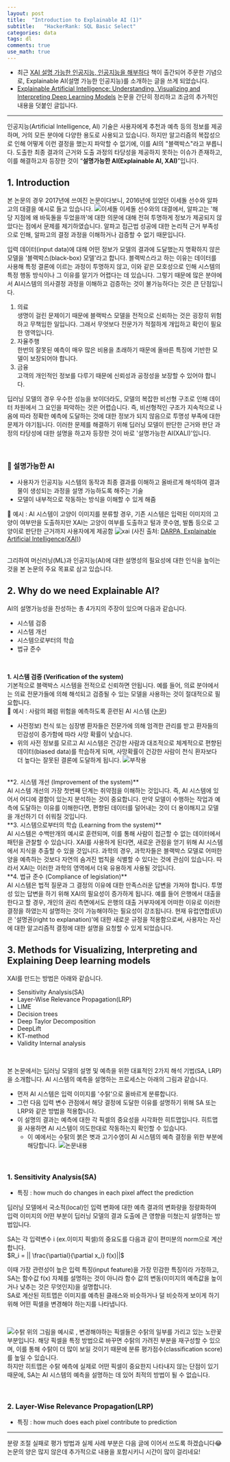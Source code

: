 ```yaml
---
layout: post
title:  "Introduction to Explainable AI (1)"
subtitle:   "HackerRank: SQL Basic Select"
categories: data
tags: dl
comments: true
use_math: true
---
```


* 최근 [XAI 설명 가능한 인공지능, 인공지능을 해부하다](https://wikibook.co.kr/xai/) 책이 출간되어 주문한 기념으로, Explainable AI(설명 가능한 인공지능)를 소개하는 글을 쓰게 되었습니다.
* [Explainable Artificial Intelligence: Understanding, Visualizing and Interpreting Deep Learning Models](https://arxiv.org/abs/1708.08296) 논문을 간단히 정리하고 조금의 추가적인 내용을 덧붙인 글입니다.

-------

인공지능(Artificial Intelligence, AI) 기술은 사용자에게 추천과 예측 등의 정보를 제공하며, 거의 모든 분야에 다양한 용도로 사용되고 있습니다. 하지만 알고리즘의 복잡성으로 인해 어떻게 이런 결정을 했는지 파악할 수 없기에, 이를 AI의 "블랙박스"라고 부릅니다. 도출한 최종 결과의 근거와 도출 과정의 타당성을 제공하지 못하는 이슈가 존재하고, 이를 해결하고자 등장한 것이 “**설명가능한 AI(Explainable AI, XAI)**”입니다. <br>

## 1. Introduction
본 논문의 경우 2017년에 쓰여진 논문이다보니, 2016년에 있었던 이세돌 선수와 알파고의 대결을 예시로 들고 있습니다.
![이세돌](https://user-images.githubusercontent.com/54492747/77823456-aba74a80-713e-11ea-9f34-af3fc40e4c3a.jpg)
이세돌 선수와의 대결에서, 알파고는 '해당 지점에 왜 바둑돌을 두었을까'에 대한 의문에 대해 전혀 투명하게 정보가 제공되지 않았다는 점에서 문제를 제기하였습니다. 알파고 접근법 성공에 대한 논리적 근거 부족성으로 인해, 알파고의 결정 과정을 이해하거나 검증할 수 없기 때문입니다.

입력 데이터(input data)에 대해 어떤 정보가 모델의 결과에 도달했는지 명확하지 않은 모델을 '블랙박스(black-box) 모델'라고 합니다. 블랙박스라고 하는 이유는 데이터를 사용해 특정 결론에 이르는 과정이 투명하지 않고, 이와 같은 모호성으로 인해 시스템의 특정 행동 방식이나 그 이유를 알기가 어렵다는 데 있습니다. 그렇기 때문에 많은 분야에서 AI시스템의 의사결정 과정을 이해하고 검증하는 것이 불가능하다는 것은 큰 단점입니다.
1. 의료 <br>
생명이 걸린 문제이기 때문에  블랙박스 모델을 전적으로 신뢰하는 것은 굉장히 위험하고 무책임한 일입니다. 그래서 무엇보다 전문가가 적절하게 개입하고 확인이 필요한 영역입니다.
2. 자율주행 <br>
한번의 잘못된 예측이 매우 많은 비용을 초래하기 때문에 올바른 특징에 기반한 모델이 보장되어야 합니다.
3. 금융 <br>
고객의 개인적인 정보를 다루기 때문에 신뢰성과 공정성을 보장할 수 있어야 합니다. <br>

딥러닝 모델의 경우 우수한 성능을 보이더라도, 모델의 복잡한 비선형 구조로 인해 데이터 차원에서 그 요인을 파악하는 것은 어렵습니다. 즉, 비선형적인 구조가 지속적으로 나옴에 따라 정확한 예측에 도달하는 것에 대한 정보가 되지 않음으로 투명성 부족에 대한 문제가 야기됩니다. 이러한 문제를 해결하기 위해 딥러닝 모델이 판단한 근거와 판단 과정의 타당성에 대한 설명을 하고자 등장한 것이 바로 '설명가능한 AI(XALI)'입니다.

<br> 

### 🔮 설명가능한 AI
* 사용자가 인공지능 시스템의 동작과 최종 결과를 이해하고 올바르게 해석하여 결과물이 생성되는 과정을 설명 가능하도록 해주는 기술
* 모델이 내부적으로 작동하는 방식을 이해할 수 있게 해줌

🌱 예시 : AI 시스템이 고양이 이미지를 분류할 경우, 기존 시스템은 입력된 이미지의 고양이 여부만을 도출하지만 XAI는 고양이 여부를 도출하고 털과 콧수염, 발톱 등으로 고양이로 판단한 근거까지 사용자에게 제공함
![xai](https://user-images.githubusercontent.com/54492747/77825570-72c2a200-714d-11ea-9cb7-653a69acf785.PNG)
(사진 출처: [DARPA, Explainable Artificial Intelligence(XAI)](https://www.darpa.mil/attachments/DARPA-BAA-16-53.pdf))  

<br>
그리하여 머신러닝(ML)과 인공지능(AI)에 대한 설명성의 필요성에 대한 인식을 높이는 것을 본 논문의 주요 목표로 삼고 있습니다. 
 
<br>
 
## 2. Why do we need Explainable AI?

AI의 설명가능성을 찬성하는 총 4가지의 주장이 있으며 다음과 같습니다.
* 시스템 검증
* 시스템 개선
* 시스템으로부터의 학습
* 법규 준수

<br>

**1. 시스템 검증 (Verification of the system)** <br>
기본적으로 블랙박스 시스템을 전적으로 신뢰하면 안됩니다. 예를 들어, 의료 분야에서는 의료 전문가들에 의해 해석되고 검증될 수 있는 모델을 사용하는 것이 절대적으로 필요합니다. <br>
🌱 예시 : 사람의 폐렴 위험을 예측하도록 훈련된 AI 시스템 ([논문](https://www.aminer.cn/pub/5736973b6e3b12023e62b254/intelligible-models-for-healthcare-predicting-pneumonia-risk-and-hospital-day-readmission))
* 사전정보) 천식 또는 심장병 환자들은 전문가에 의해 엄격한 관리를 받고 환자들의 민감성이 증가함에 따라 사망 확률이 낮습니다.
* 위의 사전 정보를 모르고 AI 시스템은 건강한 사람과 대조적으로 체계적으로 편향된 데이터(biased data)를 학습하게 되며, 사망확률이 건강한 사람이 천식 환자보다 더 높다는 잘못된 결론에 도달하게 됩니다.
![부작용](https://user-images.githubusercontent.com/54492747/77824131-98e34480-7143-11ea-8a38-3df91342c838.PNG)

<br>
**2. 시스템 개선 (Improvement of the system)** <br>
AI 시스템 개선의 가장 첫번째 단계는 취약점을 이해하는 것입니다. 즉, AI 시스템에 있어서 어디에 결함이 있는지 분석하는 것이 중요합니다. 만약 모델이 수행하는 작업과 예측에 도달하는 이유를 이해한다면, 편향된 데이터를 덜어내는 것이 더 용이해지고 모델을 개선하기 더 쉬워질 것입니다.

<br>
**3. 시스템으로부터의 학습 (Learning from the system)** <br>
AI 시스템은 수백만개의 예시로 훈련되며, 이를 통해 사람이 접근할 수 없는 데이터에서 패턴을 관찰할 수 있습니다. XAI를 사용하게 된다면, 새로운 관점을 얻기 위해 AI 시스템에서 지식을 추출할 수 있을 것입니다.
과학의 경우, 과학자들은 블랙박스 모델로 어떠한 양을 예측하는 것보다 자연의 숨겨진 법칙을 식별할 수 있다는 것에 관심이 있습니다. 따라서 XAI는 이러한 과학의 영역에서 더욱 유용하게 사용될 것입니다.

<br>
**4. 법규 준수 (Compliance of legislation)** <br>
AI 시스템은 법적 질문과 그 결정의 이유에 대한 만족스러운 답변을 가져야 합니다. 투명성 있는 답변을 하기 위해 XAI의 필요성이 증가하게 됩니다. 예를 들어 은행에서 대출을 한다고 할 경우, 개인의 권리 측면에서도 은행의 대출 거부자에게 어떠한 이유로 이러한 결정을 하였는지 설명하는 것이 가능해야하는 필요성이 강조됩니다.
현재 유럽연합(EU)은 '설명권(right to explanation)'에 대한 새로운 규정을 적용함으로써, 사용자는 자신에 대한 알고리즘적 결정에 대한 설명을 요청할 수 있게 되었습니다.
 
<br>

## 3. Methods for Visualizing, Interpreting and Explaining Deep learning models
XAI를 만드는 방법은 아래와 같습니다.
* Sensitivity Analysis(SA)
* Layer-Wise Relevance Propagation(LRP)
* LIME
* Decision trees
* Deep Taylor Decomposition
* DeepLift
* KT-method
* Validity Internal analysis

<br>

본 논문에서는 딥러닝 모델의 설명 및 예측을 위한 대표적인 2가지 해석 기법(SA, LRP)을 소개합니다. AI 시스템의 예측을 설명하는 프로세스는 아래의 그림과 같습니다.
* 먼저 AI 시스템은 입력 이미지를 '수탉'으로 올바르게 분류합니다.
* 그런 다음 입력 변수 관점에서 해당 결정에 도달한 이유를 설명하기 위해 SA 또는 LRP와 같은 방법을 적용합니다.
* 이 설명의 결과는 예측에 대한 각 픽셀의 중요성을 시각화한 히트맵입니다. 히트맵을 사용하면 AI 시스템이 의도한대로 작동하는지 확인할 수 있습니다.
	* 이 예에서는 수탉의 붉은 볏과 고기수염이 AI 시스템의 예측 결정을 위한 부분에 해당합니다.
![논문내용](https://user-images.githubusercontent.com/54492747/77824839-d4ccd880-7148-11ea-83a7-3de4f4a3aca8.PNG)

<br>

### 1. Sensitivity Analysis(SA)
* 특징 : how much do changes in each pixel affect the prediction <br>

딥러닝 모델에서 국소적(local)인 입력 변화에 대한 예측 결과의 변화량을 정량화하여 입력 이미지의 어떤 부분이 딥러닝 모델의 결과 도출에 큰 영향을 미쳤는지 설명하는 방법입니다.

SA는 각 입력변수 i (ex.이미지 픽셀)의 중요도를 다음과 같이 편미분의 norm으로 계산합니다. <br>
$R_i = || \frac{\partial}{\partial x_i}  f(x)||$ <br>

이때 가장 관련성이 높은 입력 특징(input feature)을 가장 민감한 특징이라 가정하고, SA는 함수값 f(x) 자체를 설명하는 것이 아니라 함수 값의 변동(이미지의 예측값을 높이거나 낮추는 것은 무엇인지)을 설명합니다. <br>
SA로 계산된 히트맵은 이미지를 예측된 클래스와 비슷하거나 덜 비슷하게 보이게 하기 위해 어떤 픽셀을 변경해야 하는지를 나타냅니다.

<br>

![수탉](https://user-images.githubusercontent.com/54492747/77829275-63028800-7164-11ea-9be5-1306c99a01e3.PNG)
위의 그림을 예시로 , 변경해야하는 픽셀들은 수탉의 일부를 가리고 있는 노란꽃 부분입니다. 해당 픽셀을 특정 방법으로 바꾸면 수탉의 가려진 부분을 재구성할 수 있으며, 이를 통해 수탉이 더 많이 보일 것이기 때문에 분류 평가점수(classification score)를 높일 수 있습니다. <br>
하지만 히트맵은 수탉 예측에 실제로 어떤 픽셀이 중요한지 나타내지 않는 단점이 있기 때문에, SA는 AI 시스템의 예측을 설명하는 데 있어 최적의 방법이 될 수 없습니다.

<br>

### 2. Layer-Wise Relevance Propagation(LRP)
* 특징 : how much does each pixel contribute to prediction


-----
분량 조절 실패로 평가 방법과 실제 사례 부분은 다음 글에 이어서 쓰도록 하겠습니다😂 논문의 양은 많지 않은데 추가적으로 내용을 포함시키니 시간이 많이 걸리네요!
